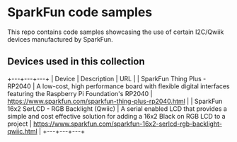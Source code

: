 # SparkFun code samples

This repo contains code samples showcasing the use of certain I2C/Qwiik devices manufactured by SparkFun.

## Devices used in this collection

+---+---+---+
| Device | Description | URL |
| SparkFun Thing Plus - RP2040 | A low-cost, high performance board with flexible digital interfaces featuring the Raspberry Pi Foundation's RP2040 | <https://www.sparkfun.com/sparkfun-thing-plus-rp2040.html> |
| SparkFun 16x2 SerLCD - RGB Backlight (Qwiic) | A serial enabled LCD that provides a simple and cost effective solution for adding a 16x2 Black on RGB LCD to a project | <https://www.sparkfun.com/sparkfun-16x2-serlcd-rgb-backlight-qwiic.html> |
+---+---+---+
